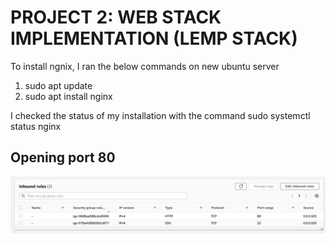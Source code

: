 # PROJECT 2: WEB STACK IMPLEMENTATION (LEMP STACK)
To install ngnix, I ran the below commands on new ubuntu server
1) sudo apt update
2) sudo apt install nginx

I checked the status of my installation with the command
sudo systemctl status nginx

## Opening port 80
![Installing apache!](images/p2ss0.png)